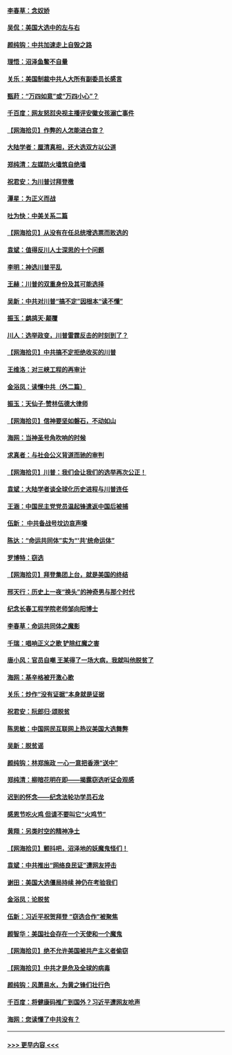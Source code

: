 #### [李春草：念奴娇](../pages/nsc993/n12607083.md?t=12100202) 
#### [吴侃：美国大选中的左与右](../pages/nsc993/n12607054.md?t=12100202) 
#### [颜纯钩：中共加速走上自毁之路](../pages/nsc993/n12606473.md?t=12100202) 
#### [理悟：沼泽鱼鳖不自量](../pages/nsc993/n12606454.md?t=12100202) 
#### [关乐：美国制裁中共人大所有副委员长感言](../pages/nsc993/n12606442.md?t=12100202) 
#### [甄莳：“万四如意”或“万四小心”？](../pages/nsc993/n12606091.md?t=12100202) 
#### [千百度：网友怒怼央视主播评安徽女孩溺亡事件](../pages/nsc993/n12605370.md?t=12100202) 
#### [【网海拾贝】作弊的人怎能进白宫？](../pages/nsc993/n12603546.md?t=12100202) 
#### [大陆学者：厘清真相，还大选双方以公道](../pages/nsc993/n12603475.md?t=12100202) 
#### [郑纯清：左媒防火墙筑自绝墙](../pages/nsc993/n12602226.md?t=12100202) 
#### [祝君安：为川普讨拜登檄](../pages/nsc993/n12602199.md?t=12100202) 
#### [潭星：为正义而战](../pages/nsc993/n12600926.md?t=12100202) 
#### [吐为快：中美关系二篇](../pages/nsc993/n12600908.md?t=12100202) 
#### [【网海拾贝】从没有在任总统增选票而败选的](../pages/nsc993/n12600435.md?t=12100202) 
#### [袁斌：值得反川人士深思的十个问题](../pages/nsc993/n12600332.md?t=12100202) 
#### [李明：神选川普平乱](../pages/nsc993/n12599751.md?t=12100202) 
#### [王赫：川普的双重身份及其可能选择](../pages/nsc993/n12599723.md?t=12100202) 
#### [吴新：中共对川普“搞不定”因根本“读不懂”](../pages/nsc993/n12599502.md?t=12100202) 
#### [振玉：鹧鸪天‧颠覆](../pages/nsc993/n12599494.md?t=12100202) 
#### [川人：选举政变，川普雷霆反击的时刻到了？](../pages/nsc993/n12599291.md?t=12100202) 
#### [【网海拾贝】中共搞不定拒绝收买的川普](../pages/nsc993/n12598955.md?t=12100202) 
#### [王维洛：对三峡工程的再审计](../pages/nsc993/n12598436.md?t=12100202) 
#### [金浴凤：读懂中共（外二篇）](../pages/nsc993/n12597943.md?t=12100202) 
#### [振玉：天仙子‧赞林伍德大律师](../pages/nsc993/n12597929.md?t=12100202) 
#### [【网海拾贝】信神要坚如磐石，不动如山](../pages/nsc993/n12597901.md?t=12100202) 
#### [海网：当神圣号角吹响的时候](../pages/nsc993/n12595891.md?t=12100202) 
#### [求真者：与社会公义背道而驰的审判](../pages/nsc993/n12595868.md?t=12100202) 
#### [【网海拾贝】川普：我们会让我们的选举再次公正！](../pages/nsc993/n12594930.md?t=12100202) 
#### [袁斌：大陆学者谈全球化历史进程与川普连任](../pages/nsc993/n12594690.md?t=12100202) 
#### [王涵：中国民主党党员温起锋遣返中国后被捕](../pages/nsc993/n12594540.md?t=12100202) 
#### [伍新： 中共备战号坟边哀声嚎](../pages/nsc993/n12593086.md?t=12100202) 
#### [陈达：“命运共同体”实为“‘共’统命运体”](../pages/nsc993/n12590865.md?t=12100202) 
#### [罗博特：窃选](../pages/nsc993/n12590619.md?t=12100202) 
#### [【网海拾贝】拜登集团上台，就是美国的终结](../pages/nsc993/n12589725.md?t=12100202) 
#### [邢天行：历史上一夜“换头”的神奇男与那个时代](../pages/nsc993/n12589424.md?t=12100202) 
#### [纪念长春工程学院老师邹向阳博士](../pages/nsc993/n12585390.md?t=12100202) 
#### [李春草：命运共同体之魔影](../pages/nsc993/n12585026.md?t=12100202) 
#### [千瑞：唱响正义之歌 铲除红魔之害](../pages/nsc993/n12585002.md?t=12100202) 
#### [唐小风：官员自嘲 王某得了一场大病，我就叫他脱贫了](../pages/nsc993/n12584981.md?t=12100202) 
#### [海网：基辛格被开激心歌](../pages/nsc993/n12584946.md?t=12100202) 
#### [关乐：炒作“没有证据”本身就是证据](../pages/nsc993/n12583146.md?t=12100202) 
#### [祝君安：阮郎归‧颂脱贫](../pages/nsc993/n12583119.md?t=12100202) 
#### [陈思敏：中国网民互联网上热议美国大选舞弊](../pages/nsc993/n12582845.md?t=12100202) 
#### [吴新：脱贫谣](../pages/nsc993/n12580839.md?t=12100202) 
#### [颜纯钩：林郑施政 一心一意把香港“送中”](../pages/nsc993/n12580805.md?t=12100202) 
#### [郑纯清：柳暗花明在即——揭露窃选听证会观感](../pages/nsc993/n12580795.md?t=12100202) 
#### [迟到的怀念——纪念法轮功学员石龙](../pages/nsc993/n12580245.md?t=12100202) 
#### [感恩节吃火鸡  但请不要叫它“火鸡节”](../pages/nsc993/n12580252.md?t=12100202) 
#### [黄翔：另类时空的精神净土](../pages/nsc993/n12578638.md?t=12100202) 
#### [【网海拾贝】颤抖吧，沼泽地的妖魔鬼怪们！](../pages/nsc993/n12578552.md?t=12100202) 
#### [袁斌：中共推出“网络良民证”遭网友抨击](../pages/nsc993/n12578511.md?t=12100202) 
#### [谢田：美国大选僵局持续 神仍在考验我们](../pages/nsc993/n12577432.md?t=12100202) 
#### [金浴凤：论脱贫](../pages/nsc993/n12576386.md?t=12100202) 
#### [伍新：习近平祝贺拜登 “窃选合作”被聚焦](../pages/nsc993/n12576358.md?t=12100202) 
#### [颜智华：美国社会存在一个天使和一个魔鬼](../pages/nsc993/n12574299.md?t=12100202) 
#### [【网海拾贝】绝不允许美国被共产主义者偷窃](../pages/nsc993/n12573396.md?t=12100202) 
#### [【网海拾贝】中共才是危及全球的病毒](../pages/nsc993/n12571204.md?t=12100202) 
#### [颜纯钩：风萧易水，为黄之锋们壮行色](../pages/nsc993/n12571487.md?t=12100202) 
#### [千百度：将健康码推广到国外？习近平遭网友呛声](../pages/nsc993/n12570808.md?t=12100202) 
#### [海网：您读懂了中共没有？](../pages/nsc993/n12570487.md?t=12100202) 

----
#### [ >>> 更早内容 <<< ](../indexes/nsc993-earlier.md)
